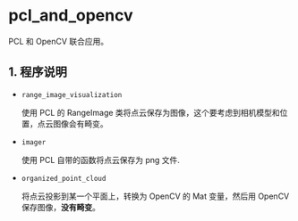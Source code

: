 # pcl_and_opencv
PCL 和 OpenCV 联合应用。
## 1. 程序说明
* `range_image_visualization`
  
  使用 PCL 的 RangeImage 类将点云保存为图像，这个要考虑到相机模型和位置，点云图像会有畸变。
* `imager`

  使用 PCL 自带的函数将点云保存为 png 文件.
* `organized_point_cloud`
  
  将点云投影到某一个平面上，转换为 OpenCV 的 Mat 变量，然后用 OpenCV 保存图像，**没有畸变**。
